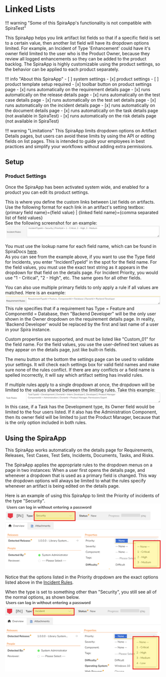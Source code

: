 # Linked Lists

!!! warning "Some of this SpiraApp's functionality is not compatible with SpiraTest"

This SpiraApp helps you link artifact list fields so that if a specific field is set to a certain value, then another list field will have its dropdown options limited. For example, an Incident of Type 'Enhancement' could have it's owner field limited to the user who is the Product Owner, because they review all logged enhancements so they can be added to the product backlog. The SpiraApp is highly customizable using the product settings, so the behavior can be applied to each product separately.

!!! info "About this SpiraApp"
    - [ ] system settings
    - [x] product settings 
    - [ ] product template setup required
    - [x] toolbar button on product settings page
    - [x] runs automatically on the requirement details page
    - [x] runs automatically on the release details page
    - [x] runs automatically on the test case details page
    - [x] runs automatically on the test set details page
    - [x] runs automatically on the incident details page
    - [x] runs automatically on the document details page
    - [x] runs automatically on the task details page (not available in SpiraTest)
    - [x] runs automatically on the risk details page (not available in SpiraTest)

!!! warning "Limitations"
This SpiraApp limits dropdown options on Artifact Details pages, but users can avoid these limits by using the API or editing fields on list pages. This is intended to guide your employees in best practices and simplify your workflows without adding extra permissions.

## Setup
### Product Settings
Once the SpiraApp has been activated system wide, and enabled for a product you can edit its product settings.

This is where you define the custom links between List fields on artifacts. 
Use the following format for each link in an artifact's setting textbox:  
{primary field name}={field value} | {linked field name}={comma separated list of field values}  
See the following screenshot for an example:  
![Incident Rules: IncidentTypeId = Security | PriorityId = 1 - Critical, 2 - High, 3 - Medium](img/linked-lists-incident-rules.png)


You must use the lookup name for each field name, which can be found in SpiraDocs [here](../Developers/SpiraApps-Reference.md/#available-field-names).  
As you can see from the example above, if you want to use the Type field for Incidents, you enter "IncidentTypeId" in the spot for the field name. 
For the field values, you must use the exact text string as it appears in the dropdown for that field on the details page. 
For Incident Priority, you would use "1 - Critical", "2 - High", etc. The same goes for all other fields.  

You can also use multiple primary fields to only apply a rule if all values are matched. 
Here is an example: 
![Requirement Rules: RequirementTypeId = Feature,  ComponentId = Database | OwnerId = Backend Developer](img/linked-lists-requirement-multiple-primary.png)  
This rule specifies that if a requirement has Type = Feature and ComponentId = Database, then "Backend Developer" will be the only user shown in the Owner dropdown on the requirement details page. In reality, 'Backend Developer' would be replaced by the first and last name of a user in your Spira instance.

Custom properties are supported, and must be listed like "Custom_01" for the field name. For the field values, you use the user-defined text values as they appear on the details page, just like built-in fields.

The menu button at the bottom the settings page can be used to validate your settings. It will check each settings box for valid field names and make sure none of the rules conflict. If there are any conflicts or a field name is spelled incorrectly, it will say which artifact setting has invalid rules.

If multiple rules apply to a single dropdown at once, the dropdown will be limited to 
the values shared between the limiting rules. Take this example:
![Task Rules: (first rule): TaskTypeId = Development | OwnerId = Intern, Developer1, Developer2, Product Manager. (Second rule): ComponentId = Administration | OwnerId = Product Manager, Permissions Expert](img/linked-lists-requirement-overlap-effected.png)  
In this case, if a Task has the Development type, its Owner field would be limited to the four users listed. If it also has the Administration Component,
then its owner field will be limited to just the Product Manager, because that is the only option included in both rules.

## Using the SpiraApp

This SpiraApp works automatically on the details page for Requirements, Releases, Test Cases, Test Sets, Incidents, Documents, Tasks, and Risks.

The SpiraApp applies the appropriate rules to the dropdown menus on a page in two instances: When a user first opens the details page, and whenever a dropdown that is used as a primary field is changed. This way the dropdown options will always be limited to what the rules specify whenever an artifact is being edited on the details page.

Here is an example of using this SpiraApp to limit the Priority of incidents of the type "Security".
![Incident has type of "Security" and the priority dropdown is selected, showing 3 options: "1 - Critical", "2 - High", "3 - Medium"](img/linked-lists-incident-example.png)

Notice that the options listed in the Priority dropdown are the exact options listed above in the [Incident Rules](#product-settings). 

When the type is set to something other than "Security", you still see all of the normal options, as shown below.
![Incident has type of "Incident" and the priority dropdown is selected, showing 4 options: "1 - Critical", "2 - High", "3 - Medium", "4 - Low"](img/linked-lists-incident-nonexample.png)